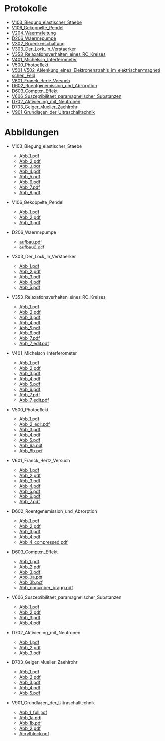 # Protokolle

- [V103_Biegung_elastischer_Staebe](V103_Biegung_elastischer_Staebe/build/main.pdf)
- [V106_Gekoppelte_Pendel](V106_Gekoppelte_Pendel/build/main.pdf)
- [V204_Waermeleitung](V204_Waermeleitung/build/main.pdf)
- [D206_Waermepumpe](D206_Waermepumpe/build/main.pdf)
- [V302_Brueckenschaltung](V302_Brueckenschaltung/build/main.pdf)
- [V303_Der_Lock_In_Verstaerker](V303_Der_Lock_In_Verstaerker/build/main.pdf)
- [V353_Relaxationsverhalten_eines_RC_Kreises](V353_Relaxationsverhalten_eines_RC_Kreises/build/main.pdf)
- [V401_Michelson_Interferometer](V401_Michelson_Interferometer/build/main.pdf)
- [V500_Photoeffekt](V500_Photoeffekt/build/main.pdf)
- [V501_V502_Ablenkung_eines_Elektronenstrahls_im_elektrischen∕magnetischen_Feld](V501_V502_Ablenkung_eines_Elektronenstrahls_im_elektrischen∕magnetischen_Feld/build/main.pdf)
- [V601_Franck_Hertz_Versuch](V601_Franck_Hertz_Versuch/build/main.pdf)
- [D602_Roentgenemission_und_Absorption](D602_Roentgenemission_und_Absorption/build/main.pdf)
- [D603_Compton_Effekt](D603_Compton_Effekt/build/main.pdf)
- [V606_Suszeptibilitaet_paramagnetischer_Substanzen](V606_Suszeptibilitaet_paramagnetischer_Substanzen/build/main.pdf)
- [D702_Aktivierung_mit_Neutronen](D702_Aktivierung_mit_Neutronen/build/main.pdf)
- [D703_Geiger_Mueller_Zaehlrohr](D703_Geiger_Mueller_Zaehlrohr/build/main.pdf)
- [V901_Grundlagen_der_Ultraschalltechnik](V901_Grundlagen_der_Ultraschalltechnik/build/main.pdf)




# Abbildungen

- V103_Biegung_elastischer_Staebe
	- [Abb_1.pdf](V103_Biegung_elastischer_Staebe/content/img/Abb_1.pdf)
	- [Abb_2.pdf](V103_Biegung_elastischer_Staebe/content/img/Abb_2.pdf)
	- [Abb_3.pdf](V103_Biegung_elastischer_Staebe/content/img/Abb_3.pdf)
	- [Abb_4.pdf](V103_Biegung_elastischer_Staebe/content/img/Abb_4.pdf)
	- [Abb_5.pdf](V103_Biegung_elastischer_Staebe/content/img/Abb_5.pdf)
	- [Abb_6.pdf](V103_Biegung_elastischer_Staebe/content/img/Abb_6.pdf)
	- [Abb_7.pdf](V103_Biegung_elastischer_Staebe/content/img/Abb_7.pdf)
	- [Abb_8.pdf](V103_Biegung_elastischer_Staebe/content/img/Abb_8.pdf)


- V106_Gekoppelte_Pendel
	- [Abb_1.pdf](V106_Gekoppelte_Pendel/content/img/Abb_1.pdf)
	- [Abb_2.pdf](V106_Gekoppelte_Pendel/content/img/Abb_2.pdf)
	- [Abb_3.pdf](V106_Gekoppelte_Pendel/content/img/Abb_3.pdf)


- D206_Waermepumpe
	- [aufbau.pdf](D206_Waermepumpe/content/img/aufbau.pdf)
	- [aufbau2.pdf](D206_Waermepumpe/content/img/aufbau2.pdf)


- V303_Der_Lock_In_Verstaerker
	- [Abb_1.pdf](V303_Der_Lock_In_Verstaerker/content/img/Abb_1.pdf)
	- [Abb_2.pdf](V303_Der_Lock_In_Verstaerker/content/img/Abb_2.pdf)
	- [Abb_3.pdf](V303_Der_Lock_In_Verstaerker/content/img/Abb_3.pdf)
	- [Abb_4.pdf](V303_Der_Lock_In_Verstaerker/content/img/Abb_4.pdf)
	- [Abb_5.pdf](V303_Der_Lock_In_Verstaerker/content/img/Abb_5.pdf)


- V353_Relaxationsverhalten_eines_RC_Kreises
	- [Abb_1.pdf](V353_Relaxationsverhalten_eines_RC_Kreises/content/img/Abb_1.pdf)
	- [Abb_2.pdf](V353_Relaxationsverhalten_eines_RC_Kreises/content/img/Abb_2.pdf)
	- [Abb_3.pdf](V353_Relaxationsverhalten_eines_RC_Kreises/content/img/Abb_3.pdf)
	- [Abb_4.pdf](V353_Relaxationsverhalten_eines_RC_Kreises/content/img/Abb_4.pdf)
	- [Abb_5.pdf](V353_Relaxationsverhalten_eines_RC_Kreises/content/img/Abb_5.pdf)
	- [Abb_6.pdf](V353_Relaxationsverhalten_eines_RC_Kreises/content/img/Abb_6.pdf)
	- [Abb_7.pdf](V353_Relaxationsverhalten_eines_RC_Kreises/content/img/Abb_7.pdf)
	- [Abb_7_edit.pdf](V353_Relaxationsverhalten_eines_RC_Kreises/content/img/Abb_7_edit.pdf)


- V401_Michelson_Interferometer
	- [Abb_1.pdf](V401_Michelson_Interferometer/content/img/Abb_1.pdf)
	- [Abb_2.pdf](V401_Michelson_Interferometer/content/img/Abb_2.pdf)
	- [Abb_3.pdf](V401_Michelson_Interferometer/content/img/Abb_3.pdf)
	- [Abb_4.pdf](V401_Michelson_Interferometer/content/img/Abb_4.pdf)
	- [Abb_5.pdf](V401_Michelson_Interferometer/content/img/Abb_5.pdf)
	- [Abb_6.pdf](V401_Michelson_Interferometer/content/img/Abb_6.pdf)
	- [Abb_7.pdf](V401_Michelson_Interferometer/content/img/Abb_7.pdf)
	- [Abb_7_edit.pdf](V401_Michelson_Interferometer/content/img/Abb_7_edit.pdf)


- V500_Photoeffekt
	- [Abb_1.pdf](V500_Photoeffekt/content/img/Abb_1.pdf)
	- [Abb_2_edit.pdf](V500_Photoeffekt/content/img/Abb_2_edit.pdf)
	- [Abb_3.pdf](V500_Photoeffekt/content/img/Abb_3.pdf)
	- [Abb_4.pdf](V500_Photoeffekt/content/img/Abb_4.pdf)
	- [Abb_5.pdf](V500_Photoeffekt/content/img/Abb_5.pdf)
	- [Abb_6a.pdf](V500_Photoeffekt/content/img/Abb_6a.pdf)
	- [Abb_6b.pdf](V500_Photoeffekt/content/img/Abb_6b.pdf)


- V601_Franck_Hertz_Versuch
	- [Abb_1.pdf](V601_Franck_Hertz_Versuch/content/img/Abb_1.pdf)
	- [Abb_2.pdf](V601_Franck_Hertz_Versuch/content/img/Abb_2.pdf)
	- [Abb_3.pdf](V601_Franck_Hertz_Versuch/content/img/Abb_3.pdf)
	- [Abb_4.pdf](V601_Franck_Hertz_Versuch/content/img/Abb_4.pdf)
	- [Abb_5.pdf](V601_Franck_Hertz_Versuch/content/img/Abb_5.pdf)
	- [Abb_6.pdf](V601_Franck_Hertz_Versuch/content/img/Abb_6.pdf)
	- [Abb_7.pdf](V601_Franck_Hertz_Versuch/content/img/Abb_7.pdf)


- D602_Roentgenemission_und_Absorption
	- [Abb_1.pdf](D602_Roentgenemission_und_Absorption/content/img/Abb_1.pdf)
	- [Abb_2.pdf](D602_Roentgenemission_und_Absorption/content/img/Abb_2.pdf)
	- [Abb_3.pdf](D602_Roentgenemission_und_Absorption/content/img/Abb_3.pdf)
	- [Abb_4.pdf](D602_Roentgenemission_und_Absorption/content/img/Abb_4.pdf)
	- [Abb_4_compressed.pdf](D602_Roentgenemission_und_Absorption/content/img/Abb_4_compressed.pdf)


- D603_Compton_Effekt
	- [Abb_1.pdf](D603_Compton_Effekt/content/img/Abb_1.pdf)
	- [Abb_2.pdf](D603_Compton_Effekt/content/img/Abb_2.pdf)
	- [Abb_3.pdf](D603_Compton_Effekt/content/img/Abb_3.pdf)
	- [Abb_3a.pdf](D603_Compton_Effekt/content/img/Abb_3a.pdf)
	- [Abb_3b.pdf](D603_Compton_Effekt/content/img/Abb_3b.pdf)
	- [Abb_nonumber_bragg.pdf](D603_Compton_Effekt/content/img/Abb_nonumber_bragg.pdf)


- V606_Suszeptibilitaet_paramagnetischer_Substanzen
	- [Abb_1.pdf](V606_Suszeptibilitaet_paramagnetischer_Substanzen/content/img/Abb_1.pdf)
	- [Abb_2.pdf](V606_Suszeptibilitaet_paramagnetischer_Substanzen/content/img/Abb_2.pdf)
	- [Abb_3.pdf](V606_Suszeptibilitaet_paramagnetischer_Substanzen/content/img/Abb_3.pdf)
	- [Abb_4.pdf](V606_Suszeptibilitaet_paramagnetischer_Substanzen/content/img/Abb_4.pdf)


- D702_Aktivierung_mit_Neutronen
	- [Abb_1.pdf](D702_Aktivierung_mit_Neutronen/content/img/Abb_1.pdf)
	- [Abb_2.pdf](D702_Aktivierung_mit_Neutronen/content/img/Abb_2.pdf)
	- [Abb_3.pdf](D702_Aktivierung_mit_Neutronen/content/img/Abb_3.pdf)


- D703_Geiger_Mueller_Zaehlrohr
	- [Abb_1.pdf](D703_Geiger_Mueller_Zaehlrohr/content/img/Abb_1.pdf)
	- [Abb_2.pdf](D703_Geiger_Mueller_Zaehlrohr/content/img/Abb_2.pdf)
	- [Abb_3.pdf](D703_Geiger_Mueller_Zaehlrohr/content/img/Abb_3.pdf)
	- [Abb_4.pdf](D703_Geiger_Mueller_Zaehlrohr/content/img/Abb_4.pdf)
	- [Abb_5.pdf](D703_Geiger_Mueller_Zaehlrohr/content/img/Abb_5.pdf)


- V901_Grundlagen_der_Ultraschalltechnik
	- [Abb_1_full.pdf](V901_Grundlagen_der_Ultraschalltechnik/content/img/Abb_1_full.pdf)
	- [Abb_1a.pdf](V901_Grundlagen_der_Ultraschalltechnik/content/img/Abb_1a.pdf)
	- [Abb_1b.pdf](V901_Grundlagen_der_Ultraschalltechnik/content/img/Abb_1b.pdf)
	- [Abb_2.pdf](V901_Grundlagen_der_Ultraschalltechnik/content/img/Abb_2.pdf)
	- [Acrylblock.pdf](V901_Grundlagen_der_Ultraschalltechnik/content/img/Acrylblock.pdf)



